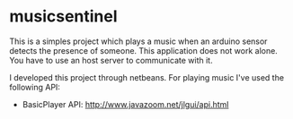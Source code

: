 # musicsentinel

This is a simples project which plays a music when an arduino sensor detects the presence of someone.
This application does not work alone. You have to use an host server to communicate with it.  

I developed this project through netbeans.
For playing music I've used the following API:
- BasicPlayer API: http://www.javazoom.net/jlgui/api.html 